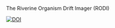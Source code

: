 The Riverine Organism Drift Imager (RODI)

[![DOI](https://zenodo.org/badge/486976022.svg)](https://zenodo.org/badge/latestdoi/486976022)
